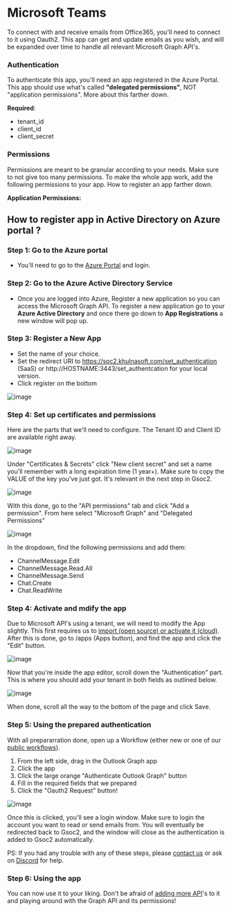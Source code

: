 # Microsoft Teams 
To connect with and receive emails from Office365, you'll need to connect to it using Oauth2. This app can get and update emails as you wish, and will be expanded over time to handle all relevant Microsoft Graph API's.

### Authentication
To authenticate this app, you'll need an app registered in the Azure Portal. This app should use what's called **"delegated permissions"**, NOT "application permissions". More about this farther down. 

**Required**:
- tenant_id
- client_id
- client_secret

### Permissions 
Permissions are meant to be granular according to your needs. Make sure to not give too many permissions. To make the whole app work, add the following permissions to your app. How to register an app farther down.

**Application Permissions:** 

## How to register app in Active Directory on Azure portal ?

### Step 1: Go to the Azure portal

 - You'll need to go to the [Azure Portal](https://portal.azure.com/#blade/Microsoft_AAD_RegisteredApps/ApplicationsListBlade) and login.

### Step 2: Go to the Azure Active Directory Service

- Once you are logged into Azure, Register a new application so you can access
the Microsoft Graph API. To register a new application go to your **Azure Active Directory**
and once there go down to **App Registrations** a new window will pop up.

### Step 3: Register a New App
- Set the name of your choice.
- Set the redirect URI to https://soc2.khulnasoft.com/set_authentication (SaaS) or http://HOSTNAME:3443/set_authentcation for your local version.
- Click register on the bottom

![image](https://user-images.githubusercontent.com/5719530/181117189-51f33764-3486-456f-a821-66b89db7c4c2.png)

### Step 4: Set up certificates and permissions
Here are the parts that we'll need to configure. The Tenant ID and Client ID are available right away. 

![image](https://user-images.githubusercontent.com/5719530/181117491-cd5d242f-b2db-4b5c-bcf5-57c6a08a3e27.png)

Under "Certificates & Secrets" click "New client secret" and set a name you'll remember with a long expiration time (1 year+). Make sure to copy the VALUE of the key you've just got. It's relevant in the next step in Gsoc2.

![image](https://user-images.githubusercontent.com/5719530/181117696-59125d90-b28d-481f-aed4-ad51b4def809.png)

With this done, go to the "API permissions" tab and click "Add a permission". From here select "Microsoft Graph" and "Delegated Permissions"

![image](https://user-images.githubusercontent.com/5719530/181117885-eb0db1b8-fe2f-47a1-b778-8bcf09bb4a39.png)

In the dropdown, find the following permissions and add them:
- ChannelMessage.Edit
- ChannelMessage.Read.All
- ChannelMessage.Send
- Chat.Create
- Chat.ReadWrite

### Step 4: Activate and mdify the app
Due to Microsoft API's using a tenant, we will need to modify the App slightly. This first requires us to [import (open source) or activate it (cloud)](https://soc2.khulnasoft.com/apps/d71641a57deeee8149df99080adebeb7). After this is done, go to /apps (Apps button), and find the app and click the "Edit" button.

![image](https://user-images.githubusercontent.com/5719530/181118510-654f42a8-5636-4443-9aac-5eac5d7b6e0a.png)

Now that you're inside the app editor, scroll down the "Authentication" part. This is where you should add your tenant in both fields as outlined below.

![image](https://user-images.githubusercontent.com/5719530/181118637-90e65bb7-7aea-434c-a79c-30d599baa038.png)

When done, scroll all the way to the bottom of the page and click Save.

### Step 5: Using the prepared authentication
With all prepararration done, open up a Workflow (either new or one of our [public workflows](https://soc2.khulnasoft.com/workflows/828c3d2d-475b-454c-a6af-a241e708f0c7)). 

1. From the left side, drag in the Outlook Graph app
2. Click the app
3. Click the large orange "Authenticate Outlook Graph" button
4. Fill in the required fields that we prepared
5. Click the "Oauth2 Request" button!

![image](https://user-images.githubusercontent.com/5719530/181119221-ddbc3c2d-b64b-4b76-b65f-d74cae00a96d.png)

Once this is clicked, you'll see a login window. Make sure to login the account you want to read or send emails from. You will eventually be redirected back to Gsoc2, and the window will close as the authentication is added to Gsoc2 automatically.

PS: If you had any trouble with any of these steps, please [contact us](https://soc2.khulnasoft.com/contact) or ask on [Discord](ttps://discord.gg/B2CBzUm) for help.

### Step 6: Using the app
You can now use it to your liking. Don't be afraid of [adding more API](https://developer.microsoft.com/en-us/graph/graph-explorer)'s to it and playing around with the Graph API and its permissions!
